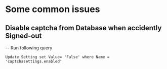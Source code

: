 # Some common issues

## Disable captcha from Database when accidently Signed-out

-- Run following query

```mysql
Update Setting set Value= 'False' where Name = 'captchasettings.enabled'
```
